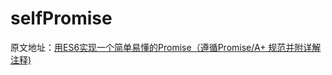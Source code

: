 # selfPromise
原文地址：[用ES6实现一个简单易懂的Promise（遵循Promise/A+ 规范并附详解注释)](https://www.jianshu.com/p/c77cfde7ebe1)
